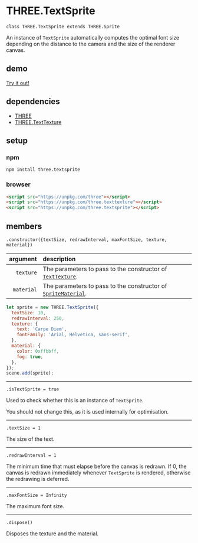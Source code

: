 # THREE.TextSprite

`class THREE.TextSprite extends THREE.Sprite`

An instance of `TextSprite` automatically computes the optimal font size depending on the distance to the camera and the size of the renderer canvas.

## demo

[Try it out!](https://seregpie.github.io/THREE.TextSprite/)

## dependencies

- [THREE](https://github.com/mrdoob/three.js)
- [THREE.TextTexture](https://github.com/SeregPie/THREE.TextTexture)

## setup

### npm

```shell
npm install three.textsprite
```

### browser

```html
<script src="https://unpkg.com/three"></script>
<script src="https://unpkg.com/three.texttexture"></script>
<script src="https://unpkg.com/three.textsprite"></script>
```

## members

`.constructor({textSize, redrawInterval, maxFontSize, texture, material})`

| argument | description |
| ---: | :--- |
| `texture` | The parameters to pass to the constructor of [`TextTexture`](https://github.com/SeregPie/THREE.TextTexture). |
| `material` | The parameters to pass to the constructor of [`SpriteMaterial`](https://threejs.org/docs/index.html#api/materials/SpriteMaterial). |

```javascript
let sprite = new THREE.TextSprite({
  textSize: 10,
  redrawInterval: 250,
  texture: {
    text: 'Carpe Diem',
    fontFamily: 'Arial, Helvetica, sans-serif',
  },
  material: {
    color: 0xffbbff,
    fog: true,
  },
});
scene.add(sprite);
```

---

`.isTextSprite = true`

Used to check whether this is an instance of `TextSprite`.

You should not change this, as it is used internally for optimisation.

---

`.textSize = 1`

The size of the text.

---

`.redrawInterval = 1`

The minimum time that must elapse before the canvas is redrawn. If 0, the canvas is redrawn immediately whenever `TextSprite` is rendered, otherwise the redrawing is deferred.

---

`.maxFontSize = Infinity`

The maximum font size.

---

`.dispose()`

Disposes the texture and the material.
